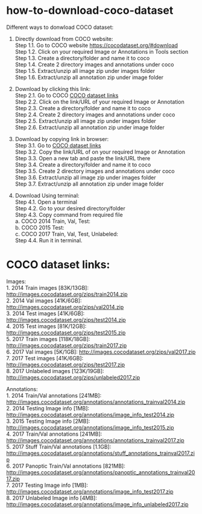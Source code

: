 # how-to-download-coco-dataset
Different ways to donwload COCO dataset:
1. Directly download from COCO website:  
  Step 1.1. Go to COCO website https://cocodataset.org/#download  
  Step 1.2. Click on your required Image or Annotations in Tools section  
  Step 1.3. Create a directory/folder and name it to coco  
  Step 1.4. Create 2 directory images and annotations under coco  
  Step 1.5. Extract/unzip all image zip under images folder  
  Step 1.6. Extract/unzip all annotation zip under image folder  

2. Download by clicking this link:  
  Step 2.1. Go to COCO [COCO dataset links](https://github.com/awal-ahmed/how-to-download-coco-dataset/edit/main/README.md#coco-dataset-links)  
  Step 2.2. Click on the link/URL of your required Image or Annotation  
  Step 2.3. Create a directory/folder and name it to coco  
  Step 2.4. Create 2 directory images and annotations under coco  
  Step 2.5. Extract/unzip all image zip under images folder  
  Step 2.6. Extract/unzip all annotation zip under image folder  
  
3. Download by copying link in browser:  
  Step 3.1. Go to [COCO dataset links](https://github.com/awal-ahmed/how-to-download-coco-dataset/edit/main/README.md#coco-dataset-links)  
  Step 3.2. Copy the link/URL of on your required Image or Annotation  
  Step 3.3. Open a new tab and paste the link/URL there  
  Step 3.4. Create a directory/folder and name it to coco  
  Step 3.5. Create 2 directory images and annotations under coco  
  Step 3.6. Extract/unzip all image zip under images folder  
  Step 3.7. Extract/unzip all annotation zip under image folder  
 
4. Download Using terminal:  
  Step 4.1. Open a terminal  
  Step 4.2. Go to your desired directory/folder  
  Step 4.3. Copy command from required file  
    a. COCO 2014 Train, Val, Test:  
    b. COCO 2015 Test:   
    c. COCO 2017 Train, Val, Test, Unlabeled:  
  Step 4.4. Run it in terminal.  
 

# COCO dataset links:  
  Images:  
    1. 2014 Train images [83K/13GB]: http://images.cocodataset.org/zips/train2014.zip  
    2. 2014 Val images [41K/6GB]: http://images.cocodataset.org/zips/val2014.zip  
    3. 2014 Test images [41K/6GB]: http://images.cocodataset.org/zips/test2014.zip  
    4. 2015 Test images [81K/12GB]: http://images.cocodataset.org/zips/test2015.zip  
    5. 2017 Train images [118K/18GB]: http://images.cocodataset.org/zips/train2017.zip  
    6. 2017 Val images [5K/1GB]: http://images.cocodataset.org/zips/val2017.zip  
    7. 2017 Test images [41K/6GB]: http://images.cocodataset.org/zips/test2017.zip  
    8. 2017 Unlabeled images [123K/19GB]: http://images.cocodataset.org/zips/unlabeled2017.zip  
 
 Annotations:  
    1. 2014 Train/Val annotations [241MB]: http://images.cocodataset.org/annotations/annotations_trainval2014.zip  
    2. 2014 Testing Image info [1MB]: http://images.cocodataset.org/annotations/image_info_test2014.zip  
    3. 2015 Testing Image info [2MB]: http://images.cocodataset.org/annotations/image_info_test2015.zip  
    4. 2017 Train/Val annotations [241MB]: http://images.cocodataset.org/annotations/annotations_trainval2017.zip  
    5. 2017 Stuff Train/Val annotations [1.1GB]: http://images.cocodataset.org/annotations/stuff_annotations_trainval2017.zip  
    6. 2017 Panoptic Train/Val annotations [821MB]: http://images.cocodataset.org/annotations/panoptic_annotations_trainval2017.zip  
    7. 2017 Testing Image info [1MB]: http://images.cocodataset.org/annotations/image_info_test2017.zip  
    8. 2017 Unlabeled Image info [4MB]: http://images.cocodataset.org/annotations/image_info_unlabeled2017.zip  
